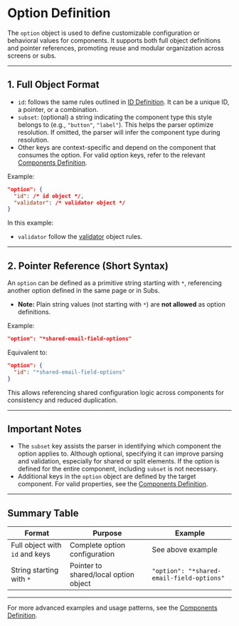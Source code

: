 # Option Definition

The `option` object is used to define customizable configuration or behavioral values for components. It supports both full object definitions and pointer references, promoting reuse and modular organization across screens or subs.

---

## 1. Full Object Format

- `id`: follows the same rules outlined in [ID Definition](id.md). It can be a unique ID, a pointer, or a combination.
- `subset`: (optional) a string indicating the component type this style belongs to (e.g., `"button"`, `"label"`). This helps the parser optimize resolution. If omitted, the parser will infer the component type during resolution.
- Other keys are context-specific and depend on the component that consumes the option. For valid option keys, refer to the relevant [Components Definition](../components-definition/index.md).

Example:

```json
"option": {
  "id": /* id object */,
  "validator": /* validator object */
}
```

In this example:

- `validator` follow the [validator](form-validator.md) object rules.

---

## 2. Pointer Reference (Short Syntax)

An `option` can be defined as a primitive string starting with `*`, referencing another option defined in the same page or in Subs.

- **Note:** Plain string values (not starting with `*`) are **not allowed** as option definitions.

Example:

```json
"option": "*shared-email-field-options"
```

Equivalent to:

```json
"option": {
  "id": "*shared-email-field-options"
}
```

This allows referencing shared configuration logic across components for consistency and reduced duplication.

---

## Important Notes

- The `subset` key assists the parser in identifying which component the option applies to. Although optional, specifying it can improve parsing and validation, especially for shared or split elements. If the option is defined for the entire component, including `subset` is not necessary.
- Additional keys in the `option` object are defined by the target component. For valid properties, see the [Components Definition](../components-definition/index.md).

---

## Summary Table

| Format                          | Purpose                                 | Example                                   |
|---------------------------------|-----------------------------------------|-------------------------------------------|
| Full object with `id` and keys  | Complete option configuration           | See above example                         |
| String starting with `*`        | Pointer to shared/local option object   | `"option": "*shared-email-field-options"` |

---

For more advanced examples and usage patterns, see the [Components Definition](../components-definition/index.md).
